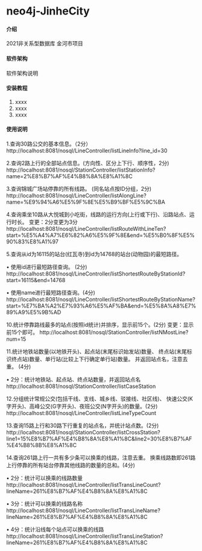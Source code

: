 # neo4j-JinheCity

#### 介绍
2021非关系型数据库 金河市项目

#### 软件架构
软件架构说明


#### 安装教程

1.  xxxx
2.  xxxx
3.  xxxx

#### 使用说明

1.查询30路公交的基本信息。（2分）
http://localhost:8081/nosql/LineController/listLineInfo?line_id=30

2.查询2路上行的全部站点信息。(方向性、区分上下行、顺序性，2分)
http://localhost:8081/nosql/StationController/listStationInfo?name=2%E8%B7%AF%E4%B8%8A%E8%A1%8C

3.查询锦城广场站停靠的所有线路。 (同名站点按ID分组，2分)
http://localhost:8081/nosql/LineController/listAlongLine?name=%E9%94%A6%E5%9F%8E%E5%B9%BF%E5%9C%BA

4.查询乘坐10路从大悦城到小吃街，线路的运行方向(上行或下行)、沿路站点、运行时长。
变更：2分变更为3分
http://localhost:8081/nosql/LineController/listRouteWithLineTen?start=%E5%A4%A7%E6%82%A6%E5%9F%8E&end=%E5%B0%8F%E5%90%83%E8%A1%97

5.查询从id为16115的站台(红瓦寺)到id为14768的站台(动物园)的最短路径。 

• 使用id进行最短路径查询。 (2分)
http://localhost:8081/nosql/LineController/listShortestRouteByStationId?start=16115&end=14768

• 使用name进行最短路径查询。(4分)
http://localhost:8081/nosql/LineController/listShortestRouteByStationName?start=%E7%BA%A2%E7%93%A6%E5%AF%BA&end=%E5%8A%A8%E7%89%A9%E5%9B%AD

10.统计停靠路线最多的站点(按照id统计)并排序，显示前15个。(2分) 变更：显示前15个即可。
http://localhost:8081/nosql/StationController/listNMostLine?num=15

11.统计地铁站数量(以地铁开头)、起点站(末尾标识始发站)数量、 终点站(末尾标识终点站)数量、单行站(比较上下行确定单行站)数量。 并返回站点名，注意去重。 (4分)

• 2分：统计地铁站、起点站、终点站数量，并返回站点名 
http://localhost:8081/nosql/StationController/listCaseStation

12.分组统计常规公交(包括干线、支线、城乡线、驳接线、社区线)、 快速公交(K字开头)、高峰公交(G字开头)、夜班公交(N字开头)的数量。(2分)
http://localhost:8081/nosql/LineController/listLineTypeCount

13.查询15路上行和30路下行重复的站点名，并统计站点数。(2分)
http://localhost:8081/nosql/StationController/listCrossStation?line1=15%E8%B7%AF%E4%B8%8A%E8%A1%8C&line2=30%E8%B7%AF%E4%B8%8B%E8%A1%8C

14.查询261路上行一共有多少条可以换乘的线路，注意去重。 换乘线路数即261路上行停靠的所有站台停靠其他线路的数量的总和。(4分)

• 2分：统计可以换乘的线路数量
http://localhost:8081/nosql/LineController/listTransLineCount?lineName=261%E8%B7%AF%E4%B8%8A%E8%A1%8C

• 3分：统计可以换乘的线路名称
http://localhost:8081/nosql/LineController/listTransLineName?lineName=261%E8%B7%AF%E4%B8%8A%E8%A1%8C

• 4分：统计沿线每个站点可以换乘的线路
http://localhost:8081/nosql/LineController/listTransLineStation?lineName=261%E8%B7%AF%E4%B8%8A%E8%A1%8C



